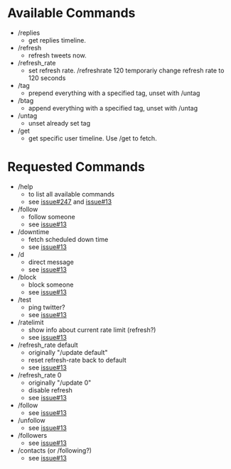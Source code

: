 # Available Commands #

  * /replies
    * get replies timeline.
  * /refresh
    * refresh tweets now.
  * /refresh\_rate
    * set refresh rate. /refreshrate 120 temporariy change refresh rate to 120 seconds
  * /tag
    * prepend everything with a specified tag, unset with /untag
  * /btag
    * append everything with a specified tag, unset with /untag
  * /untag
    * unset already set tag
  * /get
    * get specific user timeline. Use /get  to fetch.

# Requested Commands #

  * /help
    * to list all available commands
    * see [issue#247](https://code.google.com/p/microblog-purple/issues/detail?id=#247) and [issue#13](https://code.google.com/p/microblog-purple/issues/detail?id=#13)
  * /follow
    * follow someone
    * see [issue#13](https://code.google.com/p/microblog-purple/issues/detail?id=#13)
  * /downtime
    * fetch scheduled down time
    * see [issue#13](https://code.google.com/p/microblog-purple/issues/detail?id=#13)
  * /d
    * direct message
    * see [issue#13](https://code.google.com/p/microblog-purple/issues/detail?id=#13)
  * /block
    * block someone
    * see [issue#13](https://code.google.com/p/microblog-purple/issues/detail?id=#13)
  * /test
    * ping twitter?
    * see [issue#13](https://code.google.com/p/microblog-purple/issues/detail?id=#13)
  * /ratelimit
    * show info about current rate limit (refresh?)
    * see [issue#13](https://code.google.com/p/microblog-purple/issues/detail?id=#13)
  * /refresh\_rate default
    * originally "/update default"
    * reset refresh-rate back to default
    * see [issue#13](https://code.google.com/p/microblog-purple/issues/detail?id=#13)
  * /refresh\_rate 0
    * originally "/update 0"
    * disable refresh
    * see [issue#13](https://code.google.com/p/microblog-purple/issues/detail?id=#13)
  * /follow
    * see [issue#13](https://code.google.com/p/microblog-purple/issues/detail?id=#13)
  * /unfollow
    * see [issue#13](https://code.google.com/p/microblog-purple/issues/detail?id=#13)
  * /followers
    * see [issue#13](https://code.google.com/p/microblog-purple/issues/detail?id=#13)
  * /contacts (or /following?)
    * see [issue#13](https://code.google.com/p/microblog-purple/issues/detail?id=#13)